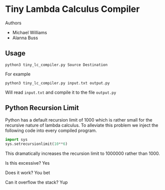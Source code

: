 # Tiny Lambda Calculus Compiler
Authors
* Michael Williams
* Alanna Buss

## Usage

```shell
python3 tiny_lc_compiler.py Source Destination
```

For example
```shell
python3 tiny_lc_compiler.py input.txt output.py
```
Will read `input.txt` and compile it to the file `output.py`


## Python Recursion Limit
Python has a default recursion limit of 1000 which is rather small for the recursive nature of lambda calculus. To alleviate this problem we inject the following code into every compiled program.
```python
import sys
sys.setrecursionlimit(10**6)
```

This dramatically increases the recursion limit to 1000000 rather than 1000.

Is this excessive? Yes

Does it work? You bet

Can it overflow the stack? Yup

